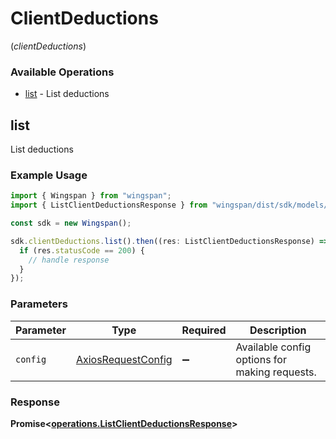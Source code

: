 # ClientDeductions
(*clientDeductions*)

### Available Operations

* [list](#list) - List deductions

## list

List deductions

### Example Usage

```typescript
import { Wingspan } from "wingspan";
import { ListClientDeductionsResponse } from "wingspan/dist/sdk/models/operations";

const sdk = new Wingspan();

sdk.clientDeductions.list().then((res: ListClientDeductionsResponse) => {
  if (res.statusCode == 200) {
    // handle response
  }
});
```

### Parameters

| Parameter                                                    | Type                                                         | Required                                                     | Description                                                  |
| ------------------------------------------------------------ | ------------------------------------------------------------ | ------------------------------------------------------------ | ------------------------------------------------------------ |
| `config`                                                     | [AxiosRequestConfig](https://axios-http.com/docs/req_config) | :heavy_minus_sign:                                           | Available config options for making requests.                |


### Response

**Promise<[operations.ListClientDeductionsResponse](../../models/operations/listclientdeductionsresponse.md)>**

